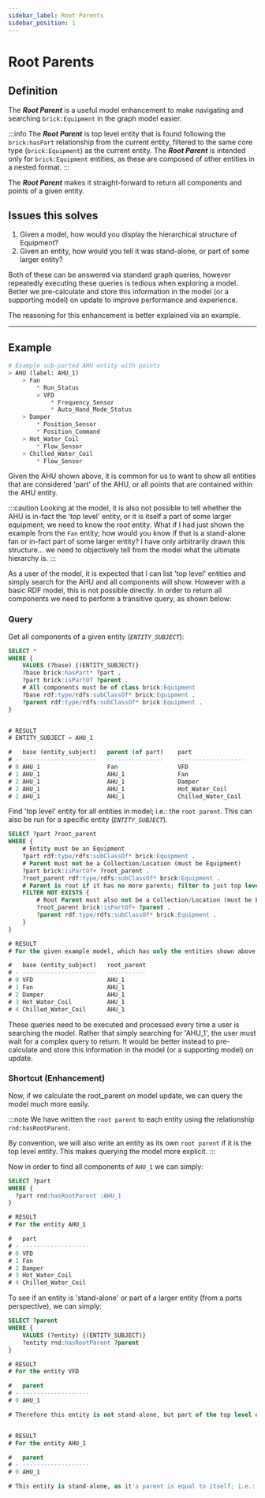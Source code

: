 ```yaml
---
sidebar_label: Root Parents
sidebar_position: 1
---
```


# Root Parents
## Definition

The ***Root Parent*** is a useful model enhancement to make navigating and searching `brick:Equipment` in the graph model easier.

:::info
The ***Root Parent*** is top level entity that is found following the `brick:hasPart` relationship from the current entity, filtered to the same core type (`brick:Equipment`) as the current entity. The ***Root Parent*** is intended only for `brick:Equipment` entities, as these are composed of other entities in a nested format.
:::

The ***Root Parent*** makes it straight-forward to return all components and points of a given entity.

## Issues this solves
1. Given a model, how would you display the hierarchical structure of Equipment?
2. Given an entity, how would you tell it was stand-alone, or part of some larger entity?

Both of these can be answered via standard graph queries, however repeatedly executing these queries is tedious when exploring a model. Better we pre-calculate and store this information in the model (or a supporting model) on update to improve performance and experience.

The reasoning for this enhancement is better explained via an example.

---

## Example

``` python
# Example sub-parted AHU entity with points
> AHU (label: AHU_1)
    > Fan
        * Run_Status
        > VFD
            * Frequency_Sensor
            * Auto_Hand_Mode_Status
    > Damper
        * Position_Sensor
        * Position_Command
    > Hot_Water_Coil
        * Flow_Sensor
    > Chilled_Water_Coil
        * Flow_Sensor
```

Given the AHU shown above, it is common for us to want to show all entities that are considered 'part' of the AHU, or all points that are contained within the AHU entity.

:::caution
Looking at the model, it is also not possible to tell whether the AHU is in-fact the 'top level' entity, or it is itself a part of some larger equipment; we need to know the *root* entity. What if I had just shown the example from the `Fan` entity; how would you know if that is a stand-alone fan or in-fact part of some larger entity? I have only arbitrarily drawn this structure... we need to objectively tell from the model what the ultimate hierarchy is.
:::

As a user of the model, it is expected that I can list 'top level' entities and simply search for the AHU and all components will show. However with a basic RDF model, this is not possible directly. In order to return all components we need to perform a transitive query, as shown below:


### Query

Get all components of a given entity (*`ENTITY_SUBJECT`*):
``` sql
SELECT *
WHERE {
    VALUES (?base) {(ENTITY_SUBJECT)}
    ?base brick:hasPart* ?part .
    ?part brick:isPartOf ?parent .
    # All components must be of class brick:Equipment
    ?base rdf:type/rdfs:subClassOf* brick:Equipment .
    ?parent rdf:type/rdfs:subClassOf* brick:Equipment .
}


# RESULT
# ENTITY_SUBJECT = AHU_1

#   base (entity_subject)	parent (of part)	part
# - ---------------------   ----------------    -------------------
# 0	AHU_1	                Fan	                VFD
# 1	AHU_1	                AHU_1	            Fan
# 2	AHU_1	                AHU_1	            Damper
# 2	AHU_1	                AHU_1	            Hot_Water_Coil
# 2	AHU_1	                AHU_1	            Chilled_Water_Coil

```

Find 'top level' entity for all entities in model; i.e.: the `root parent`. This can also be run for a specific entity (*`ENTITY_SUBJECT`*).
``` sql
SELECT ?part ?root_parent
WHERE {
    # Entity must be an Equipment
  	?part rdf:type/rdfs:subClassOf* brick:Equipment .
    # Parent must not be a Collection/Location (must be Equipment)
    ?part brick:isPartOf+ ?root_parent .
  	?root_parent rdf:type/rdfs:subClassOf* brick:Equipment .
    # Parent is root if it has no more parents; filter to just top level entities
    FILTER NOT EXISTS {
        # Root Parent must also not be a Collection/Location (must be Equipment)
        ?root_parent brick:isPartOf+ ?parent .
        ?parent rdf:type/rdfs:subClassOf* brick:Equipment .
    }
}

# RESULT
# For the given example model, which has only the entities shown above, show root parent for each entity.

#   base (entity_subject)	root_parent
# - ---------------------   -----------
# 0 VFD                     AHU_1
# 1 Fan                     AHU_1
# 2 Damper                  AHU_1
# 3 Hot_Water_Coil          AHU_1
# 4 Chilled_Water_Coil      AHU_1
```
These queries need to be executed and processed every time a user is searching the model. Rather that simply searching for 'AHU_1', the user must wait for a complex query to return. It would be better instead to pre-calculate and store this information in the model (or a supporting model) on update.

### Shortcut (Enhancement)
Now, if we calculate the root_parent on model update, we can query the model much more easily.

:::note
We have written the `root parent` to each entity using the relationship `rnd:hasRootParent`.

By convention, we will also write an entity as its own `root parent` if it is the top level entity. This makes querying the model more explicit.
:::

Now in order to find all components of `AHU_1` we can simply:

``` sql
SELECT ?part
WHERE {
  ?part rnd:hasRootParent :AHU_1
}

# RESULT
# For the entity AHU_1

#   part
# - -------------------
# 0 VFD                     
# 1 Fan                     
# 2 Damper                  
# 3 Hot_Water_Coil          
# 4 Chilled_Water_Coil 
```

To see if an entity is 'stand-alone' or part of a larger entity (from a parts perspective), we can simply:
``` sql
SELECT ?parent
WHERE {
    VALUES (?entity) {(ENTITY_SUBJECT)}
    ?entity rnd:hasRootParent ?parent
}

# RESULT
# For the entity VFD

#   parent
# - -------------------
# 0 AHU_1                  

# Therefore this entity is not stand-alone, but part of the top level entitiy AHU_1


# RESULT
# For the entity AHU_1

#   parent
# - -------------------
# 0 AHU_1                  

# This entity is stand-alone, as it's parent is equal to itself; i.e.: it is the top-level
```